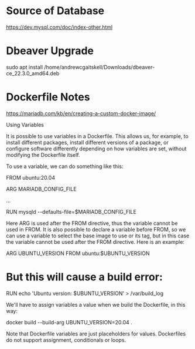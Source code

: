 
# Source of Database

https://dev.mysql.com/doc/index-other.html

# Dbeaver Upgrade

sudo apt install /home/andrewcgaitskell/Downloads/dbeaver-ce_22.3.0_amd64.deb


# Dockerfile Notes

https://mariadb.com/kb/en/creating-a-custom-docker-image/


Using Variables

It is possible to use variables in a Dockerfile. This allows us, for example, to install different packages, install different versions of a package, or configure software differently depending on how variables are set, without modifying the Dockerfile itself.

To use a variable, we can do something like this:

FROM ubuntu:20.04

ARG MARIADB_CONFIG_FILE

...

RUN mysqld --defaults-file=$MARIADB_CONFIG_FILE

Here ARG is used after the FROM directive, thus the variable cannot be used in FROM. It is also possible to declare a variable before FROM, so we can use a variable to select the base image to use or its tag, but in this case the variable cannot be used after the FROM directive. Here is an example:

ARG UBUNTU_VERSION
FROM ubuntu:$UBUNTU_VERSION

# But this will cause a build error:
RUN echo 'Ubuntu version: $UBUNTU_VERSION' > /var/build_log

We'll have to assign variables a value when we build the Dockerfile, in this way:

docker build --build-arg UBUNTU_VERSION=20.04 .

Note that Dockerfile variables are just placeholders for values. Dockerfiles do not support assignment, conditionals or loops.
